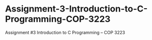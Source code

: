 # Assignment-3-Introduction-to-C-Programming-COP-3223
Assignment #3 Introduction to C Programming – COP 3223
